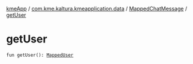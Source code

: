 [kmeApp](../../index.md) / [com.kme.kaltura.kmeapplication.data](../index.md) / [MappedChatMessage](index.md) / [getUser](./get-user.md)

# getUser

`fun getUser(): `[`MappedUser`](../-mapped-user/index.md)